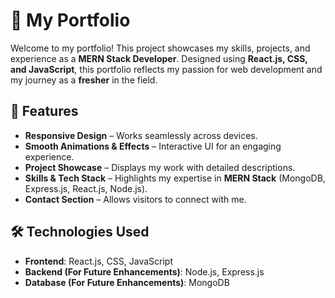 # 🚀 My Portfolio  

Welcome to my portfolio! This project showcases my skills, projects, and experience as a **MERN Stack Developer**. Designed using **React.js, CSS, and JavaScript**, this portfolio reflects my passion for web development and my journey as a **fresher** in the field.  

## 🌟 Features  
- **Responsive Design** – Works seamlessly across devices.  
- **Smooth Animations & Effects** – Interactive UI for an engaging experience.  
- **Project Showcase** – Displays my work with detailed descriptions.  
- **Skills & Tech Stack** – Highlights my expertise in **MERN Stack** (MongoDB, Express.js, React.js, Node.js).  
- **Contact Section** – Allows visitors to connect with me.  

## 🛠️ Technologies Used  
- **Frontend**: React.js, CSS, JavaScript  
- **Backend (For Future Enhancements)**: Node.js, Express.js  
- **Database (For Future Enhancements)**: MongoDB